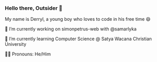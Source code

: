 ### Hello there, Outsider 👋

My name is Derryl, a young boy who loves to code in his free time 😄
&nbsp;


🔭 I’m currently working on simonpetrus-web with @samarlyka
&nbsp;

🌱 I’m currently learning Computer Science @ Satya Wacana Christian University
&nbsp;

👦🏻 Pronouns: He/Him

<!--
**CodeCrafterXY/CodeCrafterXY** is a ✨ _special_ ✨ repository because its `README.md` (this file) appears on your GitHub profile.

Here are some ideas to get you started:

- 🔭 I’m currently working on ...
- 🌱 I’m currently learning ...
- 👯 I’m looking to collaborate on ...
- 🤔 I’m looking for help with ...
- 💬 Ask me about ...
- 📫 How to reach me: ...
- 😄 Pronouns: ...
- ⚡ Fun fact: ...
-->
